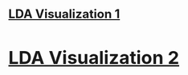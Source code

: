 <a style="font-size:24px" href="https://htmlpreview.github.io/?https://github.com/juleshansen/reddit_jargon/blob/main/img/lda_vis.html"><h2>LDA Visualization 1</h2></a>
<a style="font-size:24px" href="https://htmlpreview.github.io/?https://github.com/juleshansen/reddit_jargon/blob/main/img/lda_vis2.html"><h2>LDA Visualization 2</h2></a>
